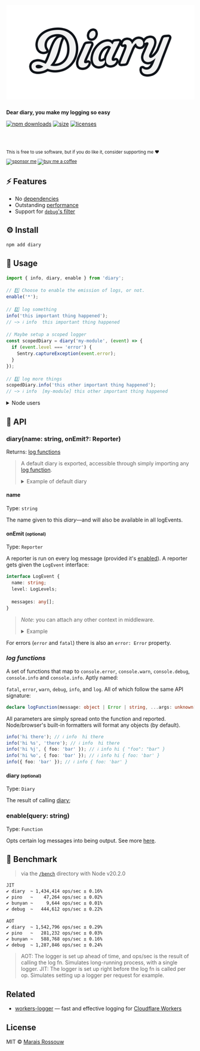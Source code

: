 <div align="center">

# ![diary](.github/logo.png)

</div>

<div align="left">

**Dear diary, you make my logging so easy**

[![npm downloads](https://badgen.net/npm/dw/diary?color=black&label=npm%20downloads)](https://npm-stat.com/charts.html?package=diary)
[![size](https://badgen.net/bundlephobia/minzip/diary?color=black)](https://bundlephobia.com/package/diary)
[![licenses](https://licenses.dev/b/npm/diary?style=dark)](https://licenses.dev/npm/diary)

<br>
<br>

<sup>

This is free to use software, but if you do like it, consider supporting me ❤️

[![sponsor me](https://badgen.net/badge/icon/sponsor?icon=github&label&color=gray)](https://github.com/sponsors/maraisr)
[![buy me a coffee](https://badgen.net/badge/icon/buymeacoffee?icon=buymeacoffee&label&color=gray)](https://www.buymeacoffee.com/marais)

</sup>

</div>

## ⚡ Features

- No [dependencies](https://npm.anvaka.com/#/view/2d/diary)
- Outstanding [performance](#-benchmark)
- Support for [`debug`'s filter](https://www.npmjs.com/package/debug#wildcards)

## ⚙️ Install

```sh
npm add diary
```

## 🚀 Usage

```ts
import { info, diary, enable } from 'diary';

// 1️⃣ Choose to enable the emission of logs, or not.
enable('*');

// 2️⃣ log something
info('this important thing happened');
// ~> ℹ info  this important thing happened

// Maybe setup a scoped logger
const scopedDiary = diary('my-module', (event) => {
  if (event.level === 'error') {
    Sentry.captureException(event.error);
  }
});

// 3️⃣ log more things
scopedDiary.info('this other important thing happened');
// ~> ℹ info  [my-module] this other important thing happened
```

<details><summary>Node users</summary>

The `enable` function is executed for you from the `DEBUG` environment variable. And as a drop-in replacement for
`debug`.

```shell
DEBUG=client:db,server:* node example.js
```

</details>

## 🔎 API

### diary(name: string, onEmit?: Reporter)

Returns: [log functions](#log-functions)

> A default diary is exported, accessible through simply importing any [log function](#log-functions).
>
> <details>
> <summary>Example of default diary</summary>
>
> ```ts
> import { info } from 'diary';
>
> info("i'll be logged under the default diary");
> ```
>
> </details>

#### name

Type: `string`

The name given to this _diary_—and will also be available in all logEvents.

#### onEmit <small>(optional)</small>

Type: `Reporter`

A reporter is run on every log message (provided it's [enabled](#enablequery-string)). A reporter gets given the
`LogEvent` interface:

```ts
interface LogEvent {
  name: string;
  level: LogLevels;

  messages: any[];
}
```

> _Note_: you can attach any other context in middleware.
>
> <details><summary>Example</summary>
>
> ```ts
> import { diary, default_reporter } from 'diary';
> const scope = diary('scope', (event) => {
>   event.ts = new Date();
>   return default_reporter(event);
> });
> ```
>
> </details>

For errors (`error` and `fatal`) there is also an `error: Error` property.

### _log functions_

A set of functions that map to `console.error`, `console.warn`, `console.debug`, `console.info` and `console.info`.
Aptly named:

`fatal`, `error`, `warn`, `debug`, `info`, and `log`. All of which follow the same API signature:

```ts
declare logFunction(message: object | Error | string, ...args: unknown[]): void;
```

All parameters are simply spread onto the function and reported. Node/browser's built-in formatters will format any
objects (by default).

```ts
info('hi there'); // ℹ info  hi there
info('hi %s', 'there'); // ℹ info  hi there
info('hi %j', { foo: 'bar' }); // ℹ info hi { "foo": "bar" }
info('hi %o', { foo: 'bar' }); // ℹ info hi { foo: 'bar' }
info({ foo: 'bar' }); // ℹ info { foo: 'bar' }
```

#### diary <small>(optional)</small>

Type: `Diary`

The result of calling [diary](#diary-name-string);

### enable(query: string)

Type: `Function`

Opts certain log messages into being output. See more [here](#programmatic).

## 💨 Benchmark

> via the [`/bench`](/bench) directory with Node v20.2.0

```
JIT
✔ diary  ~ 1,434,414 ops/sec ± 0.16%
✔ pino   ~    47,264 ops/sec ± 0.02%
✔ bunyan ~     9,644 ops/sec ± 0.01%
✔ debug  ~   444,612 ops/sec ± 0.22%

AOT
✔ diary  ~ 1,542,796 ops/sec ± 0.29%
✔ pino   ~   281,232 ops/sec ± 0.03%
✔ bunyan ~   588,768 ops/sec ± 0.16%
✔ debug  ~ 1,287,846 ops/sec ± 0.24%
```

> AOT: The logger is set up ahead of time, and ops/sec is the result of calling the log fn. Simulates long-running
> process, with a single logger. JIT: The logger is set up right before the log fn is called per op. Simulates setting
> up a logger per request for example.

## Related

- [workers-logger](https://github.com/maraisr/workers-logger) — fast and effective logging for
  [Cloudflare Workers](https://workers.cloudflare.com/)

## License

MIT © [Marais Rossouw](https://marais.io)
